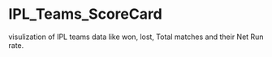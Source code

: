 # IPL_Teams_ScoreCard
visulization of IPL teams data like won, lost, Total matches and their Net Run rate.
